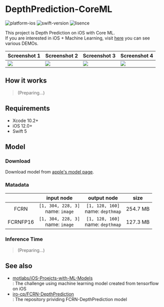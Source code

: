 # DepthPrediction-CoreML

![platform-ios](https://img.shields.io/badge/platform-ios-lightgrey.svg)
![swift-version](https://img.shields.io/badge/swift-5.0-red.svg)
![lisence](https://img.shields.io/badge/license-MIT-black.svg)

This project is Depth Prediction on iOS with Core ML.<br>If you are interested in iOS + Machine Learning, visit [here](https://github.com/motlabs/iOS-Proejcts-with-ML-Models) you can see various DEMOs.<br>

| Screenshot 1 | Screenshot 2 | Screenshot 3 | Screenshot 4 |
| ------------ | ------------ | ------------ | ------------ |
| ![](resource/IMG_3611.PNG) | ![](resource/IMG_3612.PNG) | ![](resource/IMG_3613.PNG) | ![](resource/IMG_3614.PNG) |

## How it works

> (Preparing...)

## Requirements

- Xcode 10.2+
- iOS 12.0+
- Swift 5

## Model

### Download

Download model from [apple's model page](https://developer.apple.com/machine-learning/models/).

### Matadata

|            | input node    | output node    |   size   |
| :--------: | :-----------: | :------------: | :----: |
| FCRN     | `[1, 304, 228, 3]`<br>name: `image` | `[1, 128, 160]`<br>name: `depthmap` | 254.7 MB |
| FCRNFP16 | `[1, 304, 228, 3]`<br>name: `image` | `[1, 128, 160]`<br>name: `depthmap` | 127.3 MB |

### Inference Time

> (Preparing...)


## See also

- [motlabs/iOS-Proejcts-with-ML-Models](https://github.com/motlabs/iOS-Proejcts-with-ML-Models)<br>
  : The challenge using machine learning model created from tensorflow on iOS
- [iro-cp/FCRN-DepthPrediction](https://github.com/iro-cp/FCRN-DepthPrediction)<br>
  : The repository prividing FCRN-DepthPrediction model
